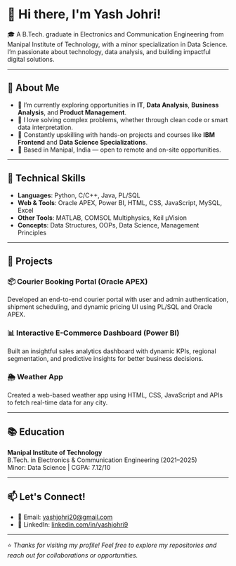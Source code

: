 # 👋 Hi there, I'm Yash Johri!

🎓 A B.Tech. graduate in Electronics and Communication Engineering from Manipal Institute of Technology, with a minor specialization in Data Science. I’m passionate about technology, data analysis, and building impactful digital solutions.

---

## 💼 About Me

- 🔭 I’m currently exploring opportunities in **IT**, **Data Analysis**, **Business Analysis**, and **Product Management**.
- 🧠 I love solving complex problems, whether through clean code or smart data interpretation.
- 🌱 Constantly upskilling with hands-on projects and courses like **IBM Frontend** and **Data Science Specializations**.
- 📍 Based in Manipal, India — open to remote and on-site opportunities.

---

## 🔧 Technical Skills

- **Languages**: Python, C/C++, Java, PL/SQL  
- **Web & Tools**: Oracle APEX, Power BI, HTML, CSS, JavaScript, MySQL, Excel  
- **Other Tools**: MATLAB, COMSOL Multiphysics, Keil µVision  
- **Concepts**: Data Structures, OOPs, Data Science, Management Principles

---

## 🚀 Projects

### 📦 Courier Booking Portal (Oracle APEX)
Developed an end-to-end courier portal with user and admin authentication, shipment scheduling, and dynamic pricing UI using PL/SQL and Oracle APEX.

### 📊 Interactive E-Commerce Dashboard (Power BI)
Built an insightful sales analytics dashboard with dynamic KPIs, regional segmentation, and predictive insights for better business decisions.

### 🌦️ Weather App
Created a web-based weather app using HTML, CSS, JavaScript and APIs to fetch real-time data for any city.

---

## 📚 Education

**Manipal Institute of Technology**  
B.Tech. in Electronics & Communication Engineering (2021–2025)  
Minor: Data Science | CGPA: 7.12/10

---

## 📫 Let's Connect!

- 📧 Email: [yashjohri20@gmail.com](mailto:yashjohri20@gmail.com)  
- 🔗 LinkedIn: [linkedin.com/in/yashjohri9](https://www.linkedin.com/in/yashjohri9)

---

⭐ *Thanks for visiting my profile! Feel free to explore my repositories and reach out for collaborations or opportunities.*  

